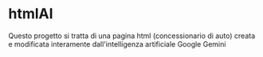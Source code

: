 # htmlAI
Questo progetto si tratta di una pagina html (concessionario di auto) creata e modificata interamente dall'intelligenza artificiale Google Gemini
